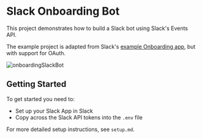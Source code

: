 # Slack Onboarding Bot
This project demonstrates how to build a Slack bot using Slack's Events API.

The example project is adapted from Slack's [example Onboarding app](https://github.com/slackhq/onboarding-example), but with support for OAuth.

![onboardingSlackBot](https://hyperdev.wpengine.com/wp-content/uploads/2016/08/onboardingSlackBot.gif)

## Getting Started
To get started you need to:
- Set up your Slack App in Slack
- Copy across the Slack API tokens into the `.env` file

For more detailed setup instructions, see `setup.md`.
